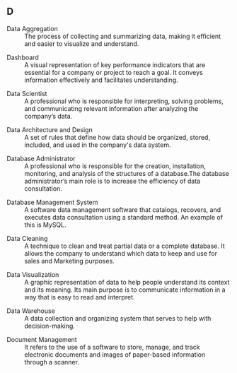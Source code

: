 <h2> D </h2>
<dl>
  <dt>Data Aggregation</dt>
  <dd>The process of collecting and summarizing data, making it efficient and easier to visualize and understand.</dd>
</dl>
<dl>
   <dt>Dashboard</dt>
  <dd>A visual representation of key performance indicators that are essential for a company or project to reach a goal. It conveys information effectively and facilitates understanding.</dd>
</dl>
<dl>
   <dt>Data Scientist</dt>
   <dd>A professional who is responsible for interpreting, solving problems, and communicating relevant information after analyzing the company’s data.</dd>
</dl>  
<dl>
   <dt>Data Architecture and Design</dt>
   <dd>A set of rules that define how data should be organized, stored, included, and used in the company's data system.</dd>
</dl>
<dl>
  <dt>Database Administrator</dt>
  <dd>A professional who is responsible for the creation, installation, monitoring, and analysis of the structures of a database.The database administrator’s main role is to increase the efficiency of data consultation.</dd>
</dl>
<dl>
  <dt>Database Management System</dt>
  <dd>A software data management software that catalogs, recovers, and executes data consultation using a standard method. An example of this is MySQL.</dd>
</dl>
<dl>
  <dt>Data Cleaning</dt>
  <dd>A technique to clean and treat partial data or a complete database. It allows the company to understand which data to keep and use for sales and Marketing purposes.</dd>
</dl>
<dl>
  <dt>Data Visualization</dt>
  <dd>A graphic representation of data to help people understand its context and its meaning. Its main purpose is to communicate information in a way that is easy to read and interpret.</dd>
</dl>
<dl>
  <dt>Data Warehouse</dt>
  <dd>A data collection and organizing system that serves to help with decision-making.</dd>
</dl>
<dl>
  <dt>Document Management</dt>
  <dd>It refers to the use of a software to store, manage, and track electronic documents and images of paper-based information through a scanner.</dd>
</dl>

